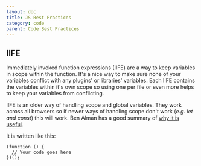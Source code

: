 ```yaml
---
layout: doc
title: JS Best Practices
category: code
parent: Code Best Practices
---
```


## IIFE

Immediately invoked function expressions (IIFE) are a way to keep variables in scope within the function. It's a nice way to make sure none of your variables conflict with any plugins' or libraries' variables. Each IIFE contains the variables within it's own scope so using one per file or even more helps to keep your variables from conflicting.

IIFE is an older way of handling scope and global variables. They work across all browsers so if newer ways of handling scope don't work (*e.g. let and const*) this will work. Ben Alman has a good summary of [why it is useful](http://benalman.com/news/2010/11/immediately-invoked-function-expression/).

It is written like this:

```
(function () {
  // Your code goes here
})();
```
